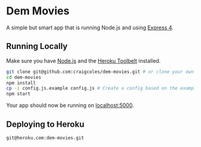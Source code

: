 # Dem Movies

A simple but smart app that is running Node.js and using [Express 4](http://expressjs.com/).

## Running Locally

Make sure you have [Node.js](http://nodejs.org/) and the [Heroku Toolbelt](https://toolbelt.heroku.com/) installed.

```sh
git clone git@github.com:craigcoles/dem-movies.git # or clone your own fork
cd dem-movies
npm install
cp -i config.js.example config.js # Create a config based on the example
npm start
```

Your app should now be running on [localhost:5000](http://localhost:5000/).

## Deploying to Heroku

```
git@heroku.com:dem-movies.git
```
